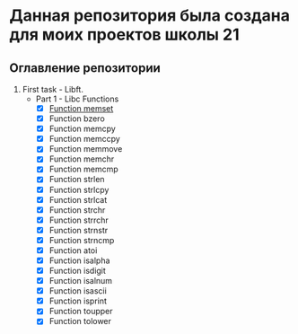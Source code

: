 # Данная репозитория была создана для моих проектов школы 21


## Оглавление репозитории

1. First task - Libft.
	- Part 1 - Libc Functions
		-	[x]	[Function memset](https://github.com/Stoppery/school_tasks/blob/master/libft/ft_memset.c)  
		-	[x]	Function bzero
		-	[x]	Function memcpy  
		-	[x]	Function memccpy
		-	[x]	Function memmove 
		-	[x]	Function memchr
		-	[x]	Function memcmp 
		-	[x]	Function strlen 
		-	[x]	Function strlcpy 
		-	[x]	Function strlcat 
		-	[x]	Function strchr
		-	[x]	Function strrchr 
		-	[x]	Function strnstr 
		-	[x]	Function strncmp 
		-	[x]	Function atoi
		-	[x]	Function isalpha 
		-	[x]	Function isdigit 
		-	[x]	Function isalnum 
		-	[x]	Function isascii 
		-	[x]	Function isprint 
		-	[x]	Function toupper 
		-	[x]	Function tolower
